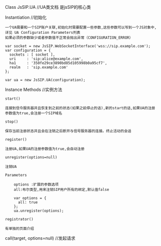 Class JsSIP.UA  //UA类文档 是jsSIP的核心类

Instantiation //初始化

    一个UA需要和一个SIP账户关联,初始化时需要配置一些参数,这些参数可以写到一个JS对象中,详见 UA Configuration Parameters列表
    如果必须的参数缺少或者参数值不正常会抛出异常（CONFIGURATION_ERROR）
    
    var socket = new JsSIP.WebSocketInterface('wss://sip.example.com');
    var configuration = {
      sockets : [ socket ],
      uri     : 'sip:alice@example.com',
      ha1     : '350fe29ce3890bd85d105998b0a95cf7',
      realm   : 'sip.example.com'
    };

    var ua = new JsSIP.UA(configuration);

Instance Methods //实例方法

    start()
    
    连接到信令服务器并且恢复到之前的状态(如果之前停止的话),新的start的话,如果UA的注册参数值为true,会注册一个SIP域名
    
    stop()
    
    保存当前注册状态并且会在注销之后断开与信号服务器的连接。终止活动的会话
    
    register()
    
    注册UA,如果UA的注册参数值为true,会自动注册
    
    unregister(options=null)
    
    注销UA
    
    Parameters 
        
        options :扩展的参数选项
        all:布尔类型,用来注销SIP用户所有的绑定,默认值false
        
        var options = {
          all: true
        };
        ua.unregister(options);
    
    registrator()
    
    有单独的页面介绍

call(target, options=null) //发起请求